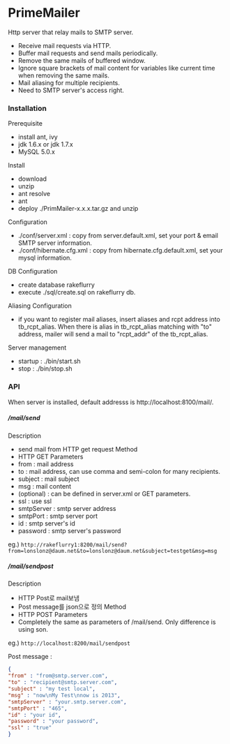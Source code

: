 PrimeMailer
==========
Http server that relay mails to SMTP server.

- Receive mail requests via HTTP.
- Buffer mail requests and send mails periodically. 
- Remove the same mails of buffered window.
- Ignore square brackets of mail content for variables like current time when removing the same mails. 
- Mail aliasing for multiple recipients.
- Need to SMTP server's access right. 

### Installation

Prerequisite
- install ant, ivy
- jdk 1.6.x or jdk 1.7.x
- MySQL 5.0.x

Install
- download
- unzip
- ant resolve
- ant
- deploy ./PrimMailer-x.x.x.tar.gz and unzip 

Configuration
- ./conf/server.xml : copy from server.default.xml, set your port & email SMTP server information.
- ./conf/hibernate.cfg.xml : copy from hibernate.cfg.default.xml, set your mysql information. 

DB Configuration
- create database rakeflurry
- execute ./sql/create.sql on rakeflurry db.

Aliasing Configuration
- if you want to register mail aliases, insert aliases and rcpt address into tb_rcpt_alias. When there is alias in tb_rcpt_alias matching with "to" address, mailer will send a mail to "rcpt_addr" of the tb_rcpt_alias.


Server management
- startup : ./bin/start.sh
- stop : ./bin/stop.sh


### API

When server is installed, default addresss is http://localhost:8100/mail/.

##### /mail/send

Description
- send mail from HTTP get request
Method
- HTTP GET
Parameters
- from  : mail address
- to : mail address, can use comma and semi-colon for many recipients.
- subject : mail subject
- msg : mail content
- (optional) : can be defined in server.xml or GET parameters.
 - ssl : use ssl
 - smtpServer : smtp server address
 - smtpPort : smtp server port
 - id : smtp server's id
 - password : smtp server's password

eg.)
``
http://rakeflurry1:8200/mail/send?from=lonslonz@daum.net&to=lonslonz@daum.net&subject=testget&msg=msg
``

##### /mail/sendpost

Description
- HTTP Post로 mail보냄
- Post message를 json으로 정의
Method
- HTTP POST
Parameters
- Completely the same as parameters of /mail/send. Only difference is using son. 

eg.)
``
http://localhost:8200/mail/sendpost
``

Post message : 
```json
{
"from" : "from@smtp.server.com",
"to" : "recipient@smtp.server.com",
"subject" : "my test local",
"msg" : "now\nMy Test\nnow is 2013",
"smtpServer" : "your.smtp.server.com",
"smtpPort" : "465",
"id" : "your id",
"password" : "your password",
"ssl" : "true"
}
```
